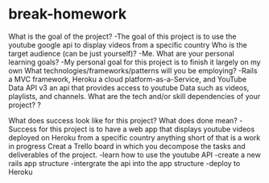 # break-homework



What is the goal of the project?
-The goal of this project is to use the youtube google api to display videos from a specific country
Who is the target audience (can be just yourself)?
-Me.
What are your personal learning goals?
-My personal goal for this project is to finish it largely on my own
What technologies/frameworks/patterns will you be employing?
-Rails a MVC framework, Heroku a cloud platform-as-a-Service, and YouTube Data API v3 an api that provides access to youtube Data
such as videos, playlists, and channels.
What are the tech and/or skill dependencies of your project?
?

What does success look like for this project? What does done mean?
-Success for this project is to have a web app that displays youtube videos deployed on Heroku from a specific country
anything short of that is a work in progress
Creat a Trello board in which you decompose the tasks and deliverables of the project.
-learn how to use the youtube API
-create a new rails app structure
-intergrate the api into the app structure
-deploy to Heroku
